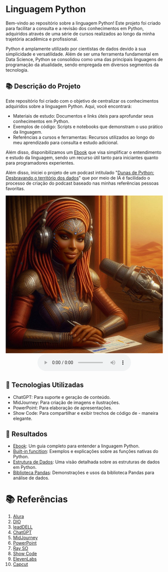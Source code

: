 # Linguagem Python

Bem-vindo ao repositório sobre a linguagem Python! Este projeto foi criado para facilitar a consulta e a revisão dos conhecimentos em Python, adquiridos através de uma série de cursos realizados ao longo da minha trajetória acadêmica e profissional.

Python é amplamente utilizado por cientistas de dados devido à sua simplicidade e versatilidade. Além de ser uma ferramenta fundamental em Data Science, Python se consolidou como uma das principais linguagens de programação da atualidade, sendo empregada em diversos segmentos da tecnologia.

## 📚 Descrição do Projeto

Este repositório foi criado com o objetivo de centralizar os conhecimentos adquiridos sobre a linguagem Python. Aqui, você encontrará:
- Materiais de estudo: Documentos e links úteis para aprofundar seus conhecimentos em Python.
- Exemplos de código: Scripts e notebooks que demonstram o uso prático da linguagem.
- Referências a cursos e ferramentas: Recursos utilizados ao longo do meu aprendizado para consulta e estudo adicional.


Além disso, disponibilizamos um [Ebook](/docs/ebook/Ebook%20python.pdf) que visa simplificar o entendimento e estudo da linguagem, sendo um recurso útil tanto para iniciantes quanto para programadores experientes.

Além disso, iniciei o projeto de um podcast intitulado "[Dunas de Python: Desbravando o território dos dados](/docs/podcast/)" que por meio de IA é facilidado o processo de criação do podcast baseado nas minhas referências pessoas favoritas.

<div align="center">
    <img 
    src="docs/figs/aprensentadora-podcast.jpg"
    width=""
    />
</div>

<div align="center">
    <audio src="docs/podcast/EP-1.mp3" controls title="Podcast: primeiro episódio" type="audio/mpeg"></audio>
</div>

## 🤖 Tecnologias Utilizadas
- ChatGPT: Para suporte e geração de conteúdo.
- MidJourney: Para criação de imagens e ilustrações.
- PowerPoint: Para elaboração de apresentações.
- Show Code: Para compartilhar e exibir trechos de código de - maneira elegante.

## 🚀 Resultados
 - [Ebook](/docs/ebook/Ebook%20python.pdf): Um guia completo para entender a linguagem Python.
 - [Built-in funcition](/scripts/python-Built-in.ipynb): Exemplos e explicações sobre as funções nativas do Python.
 - [Estrutura de Dados](/scripts/python-data-structure.ipynb): Uma visão detalhada sobre as estruturas de dados em Python.
 - [Biblioteca Pandas](/scripts/python-lib-pandas.ipynb): Demonstrações e usos da biblioteca Pandas para análise de dados.

# 📚 Referências
1. [Alura](https://cursos.alura.com.br/)
2. [DIO](https://web.dio.me/)
3. [leadDELL](https://leadfortaleza.com.br/portal)
4. [ChatGPT](https://chat.openai.com/) 
5.  [MidJourney](https://www.midjourney.com/app/)
6. [PowerPoint](https://www.microsoft.com/en/microsoft-365/powerpoint)
7. [Ray SO](https://ray.so)
8. [Show Code](https://showcode.app/)
9. [ElevenLabs](https://beta.elevenlabs.io/)
10. [Capcut](https://www.capcut.com/pt-br/)